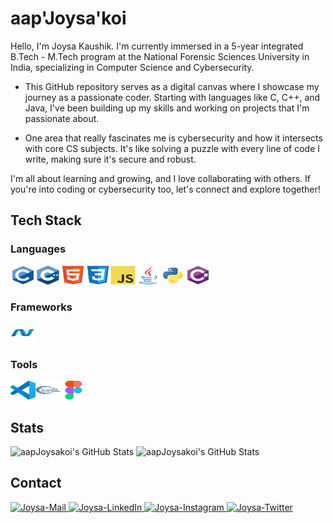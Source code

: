 # aap'Joysa'koi 

Hello, I'm Joysa Kaushik. I'm currently immersed in a 5-year integrated B.Tech - M.Tech program at the National Forensic Sciences University in India, specializing in Computer Science and Cybersecurity.

- This GitHub repository serves as a digital canvas where I showcase my journey as a passionate coder. Starting with languages like C, C++, and Java, I've been building up my skills and working on projects that I'm passionate about.

- One area that really fascinates me is cybersecurity and how it intersects with core CS subjects. It's like solving a puzzle with every line of code I write, making sure it's secure and robust.

I'm all about learning and growing, and I love collaborating with others. If you're into coding or cybersecurity too, let's connect and explore together!

## Tech Stack

### Languages

<div style="display: flex; align-items: center;">
  <a href="https://en.wikipedia.org/wiki/C_(programming_language)" target="_blank">
    <img alt="Joysa-C" height="30" width="40" src="https://github.com/devicons/devicon/blob/master/icons/c/c-original.svg">
  </a>
  
  <a href="https://en.wikipedia.org/wiki/C%2B%2B" target="_blank">
    <img alt="Joysa-Cpp" height="30" width="40" src="https://github.com/devicons/devicon/blob/master/icons/cplusplus/cplusplus-original.svg">
  </a>
  
  <a href="https://en.wikipedia.org/wiki/HTML" target="_blank">
    <img alt="Joysa-HTML" height="30" width="40" src="https://github.com/devicons/devicon/blob/master/icons/html5/html5-original.svg">
  </a>
  
  <a href="https://en.wikipedia.org/wiki/CSS" target="_blank">
    <img alt="Joysa-CSS" height="30" width="40" src="https://github.com/devicons/devicon/blob/master/icons/css3/css3-original.svg">
  </a>
  
  <a href="https://en.wikipedia.org/wiki/JavaScript" target="_blank">
    <img alt="Joysa-JavaScript" height="30" width="40" src="https://github.com/devicons/devicon/blob/master/icons/javascript/javascript-original.svg">
  </a>

  <a href="https://en.wikipedia.org/wiki/Java_(programming_language)" target="_blank">
    <img alt="Joysa-Java" height="30" width="40" src="https://github.com/devicons/devicon/blob/master/icons/java/java-original.svg">
  </a>

  <a href="https://en.wikipedia.org/wiki/Python_(programming_language)" target="_blank">
    <img alt="Joysa-Python" height="30" width="40" src="https://github.com/devicons/devicon/blob/master/icons/python/python-original.svg">
  </a>

  <a href="https://en.wikipedia.org/wiki/C_Sharp_(programming_language)" target="_blank">
    <img alt="Joysa-CSharp" height="30" width="40" src="https://github.com/devicons/devicon/blob/master/icons/csharp/csharp-original.svg">
  </a>
</div>


### Frameworks

<div style="display: flex; align-items: center;">
  <a href="https://dotnet.microsoft.com/" target="_blank">
    <img alt="joysa-dotnet" height="30" width="40" src="https://github.com/devicons/devicon/blob/master/icons/dot-net/dot-net-original.svg">
  </a>
  

</div>


### Tools

<div style="display: flex; align-items: center;">
  <a href="https://code.visualstudio.com/" target="_blank">
    <img alt="joysa-VS-Code" height="30" width="40" src="https://github.com/devicons/devicon/blob/master/icons/vscode/vscode-original.svg">
  </a>

  <a href="https://www.opengl.org/documentation/" target="_blank">
    <img alt="joysa-OpenGL" height="30" width="40" src="https://github.com/devicons/devicon/blob/master/icons/opengl/opengl-original.svg">
  </a>

  <a href="https://www.figma.com/" target="_blank">
    <img alt="joysa-Figma" height="30" width="40" src="https://github.com/devicons/devicon/blob/master/icons/figma/figma-original.svg">
  </a>
</div>

## Stats

<div style="display: inline-block">
  <img alt="aapJoysakoi's GitHub Stats" src="https://github-readme-stats-lake-seven-36.vercel.app/api?username=aapJoysakoi&show_icons=true&theme=transparent&hide_border=true">
  <img alt="aapJoysakoi's GitHub Stats" src="https://github-readme-stats-lake-seven-36.vercel.app/api/top-langs?username=aapJoysakoi&show_icons=true&theme=transparent&hide_border=true&layout=compact">
</div>

## Contact

<div style="display: inline-block">
  <a href="mailto:joysaakaushik@gmail.com?subject=[GitHub]" target="_blank">
    <img alt="Joysa-Mail" src="https://img.shields.io/badge/-Mail-EA4335?style=for-the-badge&logo=maildotru&logoColor=white" target="_blank">
  </a>
  
  <a href="www.linkedin.com/in/joysa-kaushik" target="_blank">
    <img alt="Joysa-LinkedIn" src="https://img.shields.io/badge/-LinkedIn-0A66C2?style=for-the-badge&logo=linkedin&logoColor=white" target="_blank">
  </a>
  
  <a href="https://www.instagram.com/aap.joysa.koi" target="_blank">
    <img alt="Joysa-Instagram" src="https://img.shields.io/badge/-Instagram-E4405F?style=for-the-badge&logo=instagram&logoColor=white" target="_blank">
  </a>
  
  <a href="https://twitter.com/aap_Joysa_koi" target="_blank">
    <img alt="Joysa-Twitter" src="https://img.shields.io/badge/-Twitter-000000?style=for-the-badge&logo=twitter&logoColor=white" target="_blank">
  </a>
</div>
